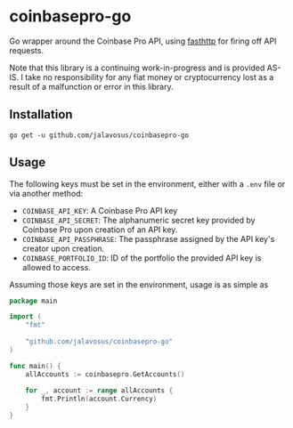 # coinbasepro-go

Go wrapper around the Coinbase Pro API, using [fasthttp](https://github.com/valyala/fasthttp) for 
firing off API requests.

Note that this library is a continuing work-in-progress and is provided AS-IS. I take no responsibility for any fiat money or 
cryptocurrency lost as a result of a malfunction or error in this library.

## Installation
`go get -u github.com/jalavosus/coinbasepro-go`

## Usage

The following keys must be set in the environment, either with a `.env` file or via another method:

- `COINBASE_API_KEY`: A Coinbase Pro API key
- `COINBASE_API_SECRET`: The alphanumeric secret key provided by Coinbase Pro upon creation of an API key.
- `COINBASE_API_PASSPHRASE`: The passphrase assigned by the API key's creator upon creation. 
- `COINBASE_PORTFOLIO_ID`: ID of the portfolio the provided API key is allowed to access.

Assuming those keys are set in the environment, usage is as simple as 

```go
package main

import (
	"fmt"
	
	"github.com/jalavosus/coinbasepro-go"
)

func main() {
	allAccounts := coinbasepro.GetAccounts()
	
	for _, account := range allAccounts {
		fmt.Println(account.Currency)
	}
}
```
